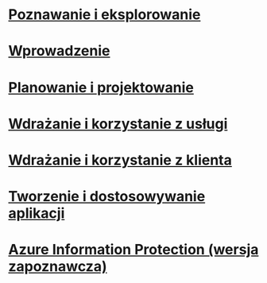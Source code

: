 # [Poznawanie i eksplorowanie](/rights-management/understand-explore/what-is-azure-information-protection)
# [Wprowadzenie](/rights-management/get-started/requirements-azure-rms)
# [Planowanie i projektowanie](/rights-management/plan-design/deployment-roadmap)
# [Wdrażanie i korzystanie z usługi](/rights-management/deploy-use/activate-service)
# [Wdrażanie i korzystanie z klienta](/rights-management/rms-client/use-client)
# [Tworzenie i dostosowywanie aplikacji](/rights-management/develop/developers-guide)
# [Azure Information Protection (wersja zapoznawcza)](/rights-management/understand-explore/what-is-azure-information-protection)


<!--HONumber=Sep16_HO4-->


